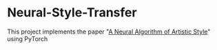 # Neural-Style-Transfer
This project implements the paper "[A Neural Algorithm of Artistic Style](https://arxiv.org/abs/1508.06576)" using PyTorch
